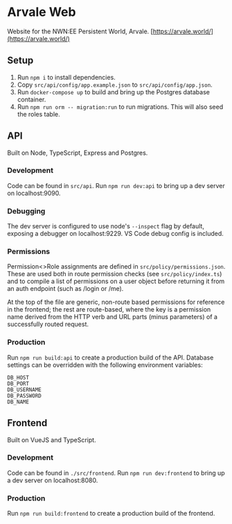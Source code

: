 # Arvale Web

Website for the NWN:EE Persistent World, Arvale. [https://arvale.world/](https://arvale.world/)

## Setup

1) Run `npm i` to install dependencies.
2) Copy `src/api/config/app.example.json` to `src/api/config/app.json`.
3) Run `docker-compose up` to build and bring up the Postgres database container.
4) Run `npm run orm -- migration:run` to run migrations. This will also seed the roles table.

## API

Built on Node, TypeScript, Express and Postgres.

### Development

Code can be found in `src/api`. Run `npm run dev:api` to bring up a dev server on localhost:9090.

### Debugging

The dev server is configured to use node's `--inspect` flag by default, exposing a debugger on localhost:9229. VS Code debug config is included.

### Permissions

Permission<>Role assignments are defined in `src/policy/permissions.json`. These are used both in route permission checks (see `src/policy/index.ts`) and to compile a list of permissions on a user object before returning it from an auth endpoint (such as /login or /me).

At the top of the file are generic, non-route based permissions for reference in the frontend; the rest are route-based, where the key is a permission name derived from the HTTP verb and URL parts (minus parameters) of a successfully routed request.

### Production

Run `npm run build:api` to create a production build of the API. Database settings can be overridden with the following environment variables:

```
DB_HOST
DB_PORT
DB_USERNAME
DB_PASSWORD
DB_NAME
```

## Frontend

Built on VueJS and TypeScript.

### Development

Code can be found in `./src/frontend`. Run `npm run dev:frontend` to bring up a dev server on localhost:8080.

### Production

Run `npm run build:frontend` to create a production build of the frontend.

